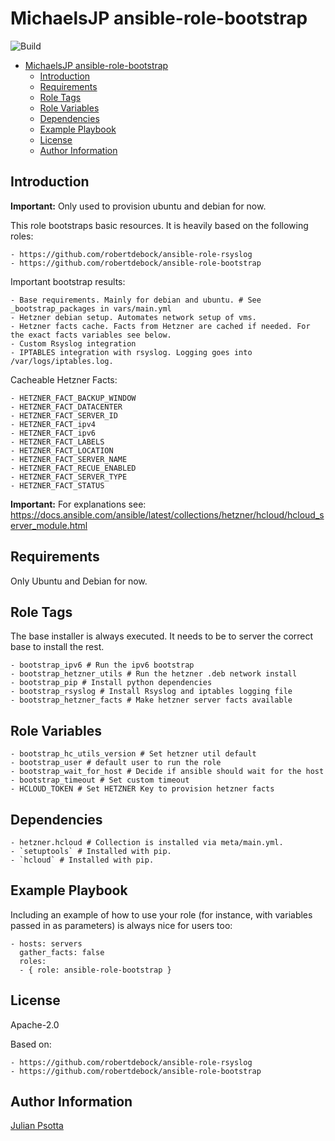 MichaelsJP ansible-role-bootstrap
=========
![Build](https://github.com/MichaelsJP/ansible-role-bootstrap/workflows/Ansible%20Role%20Bootstrap%20Build/badge.svg)

- [MichaelsJP ansible-role-bootstrap](#michaelsjp-ansible-role-bootstrap)
  * [Introduction](#introduction)
  * [Requirements](#requirements)
  * [Role Tags](#role-tags)
  * [Role Variables](#role-variables)
  * [Dependencies](#dependencies)
  * [Example Playbook](#example-playbook)
  * [License](#license)
  * [Author Information](#author-information)


Introduction
------------
**Important:** Only used to provision ubuntu and debian for now.

This role bootstraps basic resources.
It is heavily based on the following roles:

```text
- https://github.com/robertdebock/ansible-role-rsyslog
- https://github.com/robertdebock/ansible-role-bootstrap
```

Important bootstrap results:

```text
- Base requirements. Mainly for debian and ubuntu. # See _bootstrap_packages in vars/main.yml
- Hetzner debian setup. Automates network setup of vms.
- Hetzner facts cache. Facts from Hetzner are cached if needed. For the exact facts variables see below.
- Custom Rsyslog integration
- IPTABLES integration with rsyslog. Logging goes into /var/logs/iptables.log.
```

Cacheable Hetzner Facts:

```text
- HETZNER_FACT_BACKUP_WINDOW
- HETZNER_FACT_DATACENTER
- HETZNER_FACT_SERVER_ID
- HETZNER_FACT_ipv4
- HETZNER_FACT_ipv6
- HETZNER_FACT_LABELS
- HETZNER_FACT_LOCATION
- HETZNER_FACT_SERVER_NAME
- HETZNER_FACT_RECUE_ENABLED
- HETZNER_FACT_SERVER_TYPE
- HETZNER_FACT_STATUS
```

**Important:** For explanations
see: https://docs.ansible.com/ansible/latest/collections/hetzner/hcloud/hcloud_server_module.html

Requirements
------------
Only Ubuntu and Debian for now.

Role Tags
--------------
The base installer is always executed. It needs to be to server the correct base to install the rest.

```shell
- bootstrap_ipv6 # Run the ipv6 bootstrap
- bootstrap_hetzner_utils # Run the hetzner .deb network install
- bootstrap_pip # Install python dependencies
- bootstrap_rsyslog # Install Rsyslog and iptables logging file
- bootstrap_hetzner_facts # Make hetzner server facts available
```

Role Variables
--------------

```shell
- bootstrap_hc_utils_version # Set hetzner util default
- bootstrap_user # default user to run the role
- bootstrap_wait_for_host # Decide if ansible should wait for the host
- bootstrap_timeout # Set custom timeout
- HCLOUD_TOKEN # Set HETZNER Key to provision hetzner facts
```

Dependencies
------------

```shell
- hetzner.hcloud # Collection is installed via meta/main.yml.
- `setuptools` # Installed with pip.
- `hcloud` # Installed with pip.
```

Example Playbook
----------------

Including an example of how to use your role (for instance, with variables passed in as parameters) is always nice for
users too:

    - hosts: servers
      gather_facts: false
      roles:
      - { role: ansible-role-bootstrap }

License
-------

Apache-2.0

Based on:

```text
- https://github.com/robertdebock/ansible-role-rsyslog
- https://github.com/robertdebock/ansible-role-bootstrap
```

Author Information
------------------

[Julian Psotta](https://github.com/MichaelsJP)
